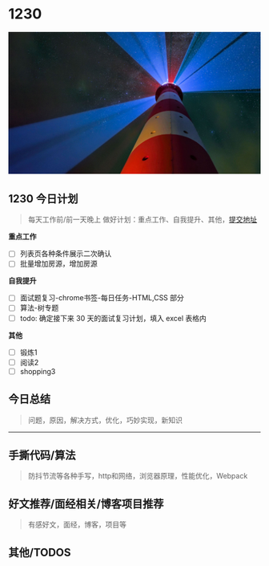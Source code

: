 
# 1230

![](./bg-imgs/1230.jpg)


## 1230 今日计划
> 每天工作前/前一天晚上 做好计划：重点工作、自我提升、其他，[提交地址](https://github.com/cuixiaorui/study-every-day/issues)

**重点工作**

- [ ] 列表页各种条件展示二次确认
- [ ] 批量增加房源，增加房源

**自我提升**

- [ ] 面试题复习-chrome书签-每日任务-HTML,CSS 部分
- [ ] 算法-树专题
- [ ] todo: 确定接下来 30 天的面试复习计划，填入 excel 表格内

**其他**

- [ ] 锻炼1
- [ ] 阅读2
- [ ] shopping3

## 今日总结
> 问题，原因，解决方式，优化，巧妙实现，新知识



---



## 手撕代码/算法
> 防抖节流等各种手写，http和网络，浏览器原理，性能优化，Webpack


## 好文推荐/面经相关/博客项目推荐
> 有感好文，面经，博客，项目等


## 其他/TODOS